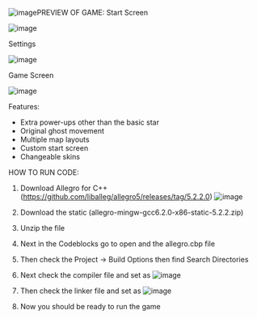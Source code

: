![image](https://github.com/user-attachments/assets/d58ce17c-f7ff-4330-846b-86d12a4cb35c)PREVIEW OF GAME:
Start Screen

![image](https://github.com/user-attachments/assets/12f382cb-bce5-4749-9e8f-52604146ac00)

Settings

![image](https://github.com/user-attachments/assets/cfd96c33-f1e6-44b3-b0c0-8b58fea3605a)

Game Screen

![image](https://github.com/user-attachments/assets/25d97f2a-4ab7-4b8d-b0ab-40e034259ea4)

Features:
- Extra power-ups other than the basic star
- Original ghost movement
- Multiple map layouts
- Custom start screen
- Changeable skins

HOW TO RUN CODE:

1. Download Allegro for C++ (https://github.com/liballeg/allegro5/releases/tag/5.2.2.0)
![image](https://github.com/user-attachments/assets/52b37e2c-39ff-4ee7-9172-d8197bd8f66f)

2. Download the static (allegro-mingw-gcc6.2.0-x86-static-5.2.2.zip)

3. Unzip the file

4. Next in the Codeblocks go to open and the allegro.cbp file

5. Then check the Project -> Build Options then find Search Directories

6. Next check the compiler file and set as
![image](https://github.com/user-attachments/assets/e7b998b7-6166-437a-b9cd-dd466c7c21fd)

7. Then check the linker file and set as
![image](https://github.com/user-attachments/assets/4458d916-0b75-40ac-8e54-26493415b9a2)

8. Now you should be ready to run the game


